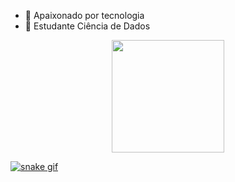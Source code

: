 - 🔭 Apaixonado por tecnologia
- 🌱 Estudante Ciência de Dados
 <div align="center">
  <a href="https://github.com/VictorCPena">
  <img height="180em" src="https://github-readme-stats.vercel.app/api/top-langs/?username=VictorCPena&layout=compact&langs_count=7&theme=cobalt"/>
</div>
 
![snake gif](https://github.com/VictorCPena/VictorCPena/blob/output/github-contribution-grid-snake.svg)
